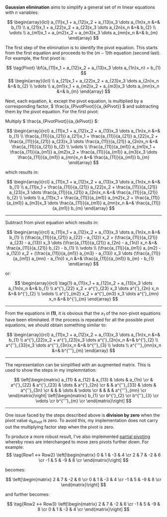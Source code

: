 **Gaussian elimination** aims to simplify a general set of $m$ linear equations with $n$ variables:

$$
\begin{array}{lcl}
   a_{11}x_1 + a_{12}x_2 + a_{13}x_3 \dots a_{1n}x_n &=& b_{1}
\\ a_{21}x_1 + a_{22}x_2 + a_{23}x_3 \dots a_{2n}x_n &=& b_{2}
\\ \vdots
\\ a_{m1}x_1 + a_{m2}x_2 + a_{m3}x_3 \dots a_{mn}x_n &=& b_{m}
\end{array}
$$

The first step of the elimination is to identify the pivot equation. This starts from the first equation and proceeds to the ($m-1$)th equation (second last). For example, the first pivot is:

$$
   \tag{Pivot} \bf{a_{11}x_1 + a_{12}x_2 + a_{13}x_3 \dots a_{1n}x_n} = b_{1}
$$
$$
\begin{array}{lcl}
\\ a_{21}x_1 + a_{22}x_2 + a_{23}x_3 \dots a_{2n}x_n &=& b_{2}
\\ \vdots
\\ a_{m1}x_1 + a_{m2}x_2 + a_{m3}x_3 \dots a_{mn}x_n &=& b_{m}
\end{array}
$$

Next, each equation, $k$, except the pivot equation, is multiplied by a corresponding factor, $ \frac{a_{PivotPivot}}{a_{kPivot}} $ and subtracting them by the pivot equation. For the first pivot:

Multiply $ \frac{a_{PivotPivot}}{a_{kPivot}} $:

$$
\begin{array}{rcl}
   a_{11}x_1 + a_{12}x_2 + a_{13}x_3 \dots a_{1n}x_n &=& b_{1}
\\ \frac{a_{11}}{a_{21}} a_{21}x_1 + \frac{a_{11}}{a_{21}} a_{22}x_2 + \frac{a_{11}}{a_{21}} a_{23}x_3 \dots \frac{a_{11}}{a_{21}} a_{2n}x_n &=& \frac{a_{11}}{a_{21}} b_{2}
\\ \vdots
\\ \frac{a_{11}}{a_{m1}} a_{m1}x_1 + \frac{a_{11}}{a_{m1}} a_{m2}x_2 + \frac{a_{11}}{a_{m1}} a_{m3}x_3 \dots \frac{a_{11}}{a_{m1}} a_{mn}x_n &=& \frac{a_{11}}{a_{m1}} b_{m}
\end{array}
$$

which results in:

$$
\begin{array}{rcl}
   a_{11}x_1 + a_{12}x_2 + a_{13}x_3 \dots a_{1n}x_n &=& b_{1}
\\ a_{11}x_1 + \frac{a_{11}}{a_{21}} a_{22}x_2 + \frac{a_{11}}{a_{21}} a_{23}x_3 \dots \frac{a_{11}}{a_{21}} a_{2n}x_n &=& \frac{a_{11}}{a_{21}} b_{2}
\\ \vdots
\\ a_{11}x_1 + \frac{a_{11}}{a_{m1}} a_{m2}x_2 + \frac{a_{11}}{a_{m1}} a_{m3}x_3 \dots \frac{a_{11}}{a_{m1}} a_{mn}x_n &=& \frac{a_{11}}{a_{m1}} b_{m}
\end{array}
$$

***

Subtract from pivot equation which results in:

$$
\begin{array}{rcl}
   a_{11}x_1 + a_{12}x_2 + a_{13}x_3 \dots a_{1n}x_n &=& b_{1}
\\ (\frac{a_{11}}{a_{21}} a_{22} - a_{12}) x_2 + (\frac{a_{11}}{a_{21}} a_{23} - a_{13}) x_3 \dots (\frac{a_{11}}{a_{21}} a_{2n} - a_{1n}) x_n &=& \frac{a_{11}}{a_{21}} b_{2} - b_{1}
\\ \vdots
\\ (\frac{a_{11}}{a_{m1}} a_{m2} - a_{12}) x_2 + (\frac{a_{11}}{a_{m1}} a_{m3} - a_{13}) x_3 \dots (\frac{a_{11}}{a_{m1}} a_{mn} - a_{1n}) x_n &=& \frac{a_{11}}{a_{m1}} b_{m} - b_{1}
\end{array}
$$

or:

$$
\begin{array}{rcl}
\tag{1} a_{11}x_1 + a_{12}x_2 + a_{13}x_3 \dots a_{1n}x_n &=& b_{1}
\\ a^{'}_{22} x_2 + a^{'}_{23} x_3 \dots a^{'}_{2n} x_n &=& b^{'}_{2}
\\ \vdots
\\ a^{'}_{m2} x_2 + a^{'}_{m3} x_3 \dots a^{'}_{mn} x_n &=& b^{'}_{m}
\end{array}
$$

***
From the equations in **(1)**, it is obvious that the $x_1$ of the non-pivot equations have been eliminated. If the process is repeated for all the possible pivot equations, we should obtain something similar to:

$$
\begin{array}{rcl}
   a_{11}x_1 + a_{12}x_2 + a_{13}x_3 \dots a_{1n}x_n &=& b_{1}
\\             a^{'}_{22}x_2 + a^{'}_{23}x_3 \dots a^{'}_{2n}x_n &=& b^{'}_{2}
\\                         a^{''}_{33}x_3 \dots a^{''}_{3n}x_n &=& b^{''}_{3}
\\ \vdots
\\                                         a^{'''}_{mn}x_n &=& b^{'''}_{m}
\end{array}
$$

***

The representation can be simplified with an augmented matrix. This is used to show the steps in my implemntation:

$$
\left[\begin{matrix}
   a_{11} & a_{12}      & a_{13}      & \dots & a_{1n}      \cr
          & a^{'}_{22}  & a^{'}_{23}  & \dots & a^{'}_{2n}  \cr
          &             & a^{''}_{33} & \dots & a^{''}_{3n} \cr
          &             &             & \dots & \vdots      \cr
          &             &             &       & a^{'''}_{mn} \cr 
\end{matrix}\right|
\left|\begin{matrix}
   b_{1}         \cr
   b^{'}_{2}     \cr
   b^{''}_{3}    \cr
   \vdots        \cr
   b^{'''}_{m}   \cr
\end{matrix}\right]
$$

***

One issue faced by the steps described above is **division by zero** when the pivot value $a_{kPivot}$ is zero. To avoid this, my implementation does not carry out the multiplying factor step when the pivot is zero.

To produce a more robust result, I've also implemented [partial pivoting](https://people.richland.edu/james/lecture/m116/matrices/pivot.html) whereby rows are interchanged to move zero pivots further down. For example:
$$
\tag{Row1 ↔ Row2}
\left[\begin{matrix}
   0 & 1 & -3 & 4   \cr
   2 & 7 & -2 & 6   \cr
   -1 & 5 & -9 & 8  \cr
\end{matrix}\right]
$$

becomes:

$$
\left[\begin{matrix}
   2 & 7 & -2 & 6   \cr
   0 & 1 & -3 & 4   \cr
   -1 & 5 & -9 & 8  \cr
\end{matrix}\right]
$$

and further becomes:

$$
\tag{Row2 ↔ Row3}
\left[\begin{matrix}
   2 & 7 & -2 & 6   \cr
   -1 & 5 & -9 & 8   \cr
   0 & 1 & -3 & 4  \cr
\end{matrix}\right]
$$
